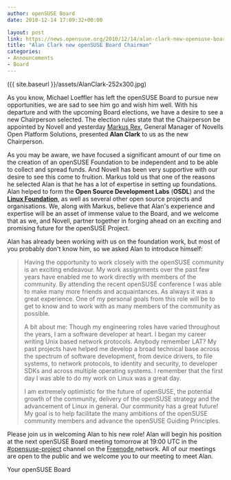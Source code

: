 ```yaml
---
author: openSUSE Board
date: 2010-12-14 17:09:32+00:00

layout: post
link: https://news.opensuse.org/2010/12/14/alan-clark-new-opensuse-board-chairman/
title: "Alan Clark new openSUSE Board Chairman"
categories:
- Announcements
- Board
---
```

({{ site.baseurl }}/assets/AlanClark-252x300.jpg)

As you know, Michael Loeffler has left the openSUSE Board to pursue new opportunities, we are sad to see him go and wish him well. With his departure and with the upcoming Board elections,  we have a desire to see a new Chairperson selected. The election rules state that the Chairperson be appointed by Novell and yesterday [Markus Rex](http://www.novell.com/company/bios/mrex.html), General Manager of Novells Open Platform Solutions, presented **Alan Clark** to us as the new Chairperson.<!-- more -->

As you may be aware, we have focused a significant amount of our time on the creation of an openSUSE Foundation to be independent and to be able to collect and spread funds. And Novell has been very supportive with our desire to see this come to fruition. Markus told us that one of the reasons he selected Alan is that he has a lot of expertise in setting up foundations. Alan helped to form the **Open Source Development Labs** (**OSDL**) and the [**Linux Foundation**](http://www.linuxfoundation.org/), as well as several other open source projects and organisations. We, along with Markus, believe that Alan's experience and expertise will be an  asset of immense value to the Board, and we welcome that as  we, and Novell, partner together in forging ahead on an exciting and  promising future for the openSUSE Project.

Alan has already been working with us on the foundation work, but most of you probably don't know him, so we asked Alan to introduce himself:


<blockquote>Having the opportunity to work closely with the openSUSE community is an exciting endeavour. My work assignments over the past few years have enabled me to work directly with members of the community.  By attending the recent openSUSE conference I was able to make many more friends and acquaintances. As always it was a great experience. One of my personal goals from this role will be to get to know and to work with as many members of the community as possible.

A bit about me: Though my engineering roles have varied throughout the years, I am a software developer at heart. I began my career writing Unix based network protocols. Anybody remember LAT?  My past projects have helped me develop a broad technical base across the spectrum of software development, from device drivers, to file systems, to network protocols, to identity and security, to developer SDKs and across multiple operating systems. I remember that the first day I was able to do my work on Linux was a great day.

I am extremely optimistic for the future of openSUSE, the potential growth of the community, delivery of the openSUSE strategy and the advancement of Linux in general. Our community has a great future! My goal is to help facilitate the many ambitions of the openSUSE community members and advance the openSUSE Guiding Principles.</blockquote>


Please join us in welcoming Alan to his new role!  Alan will begin his position at the next openSUSE Board meeting tomorrow at 19:00 UTC in the [#opensuse-project](irc://irc.freenode.net/opensuse-project) channel on the [Freenode ](http://freenode.net)network. All of our meetings are open to the public and we welcome you to our meeting to meet Alan.

Your openSUSE Board		
